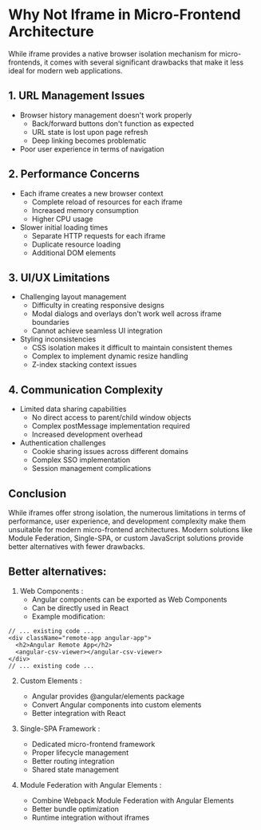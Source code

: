 # Why Not Iframe in Micro-Frontend Architecture

While iframe provides a native browser isolation mechanism for micro-frontends, it comes with several significant drawbacks that make it less ideal for modern web applications.

## 1. URL Management Issues
- Browser history management doesn't work properly
  - Back/forward buttons don't function as expected
  - URL state is lost upon page refresh
  - Deep linking becomes problematic
- Poor user experience in terms of navigation

## 2. Performance Concerns
- Each iframe creates a new browser context
  - Complete reload of resources for each iframe
  - Increased memory consumption
  - Higher CPU usage
- Slower initial loading times
  - Separate HTTP requests for each iframe
  - Duplicate resource loading
  - Additional DOM elements

## 3. UI/UX Limitations
- Challenging layout management
  - Difficulty in creating responsive designs
  - Modal dialogs and overlays don't work well across iframe boundaries
  - Cannot achieve seamless UI integration
- Styling inconsistencies
  - CSS isolation makes it difficult to maintain consistent themes
  - Complex to implement dynamic resize handling
  - Z-index stacking context issues

## 4. Communication Complexity
- Limited data sharing capabilities
  - No direct access to parent/child window objects
  - Complex postMessage implementation required
  - Increased development overhead
- Authentication challenges
  - Cookie sharing issues across different domains
  - Complex SSO implementation
  - Session management complications

## Conclusion
While iframes offer strong isolation, the numerous limitations in terms of performance, user experience, and development complexity make them unsuitable for modern micro-frontend architectures. Modern solutions like Module Federation, Single-SPA, or custom JavaScript solutions provide better alternatives with fewer drawbacks.


## Better alternatives:

1. Web Components :
   - Angular components can be exported as Web Components
   - Can be directly used in React
   - Example modification:
```typescriptreact
// ... existing code ...
<div className="remote-app angular-app">
  <h2>Angular Remote App</h2>
  <angular-csv-viewer></angular-csv-viewer>
</div>
// ... existing code ...
 ```

2. Custom Elements :
   
   - Angular provides @angular/elements package
   - Convert Angular components into custom elements
   - Better integration with React
3. Single-SPA Framework :
   
   - Dedicated micro-frontend framework
   - Proper lifecycle management
   - Better routing integration
   - Shared state management
4. Module Federation with Angular Elements :
   
   - Combine Webpack Module Federation with Angular Elements
   - Better bundle optimization
   - Runtime integration without iframes